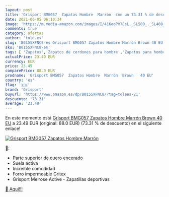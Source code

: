 ```yaml
---
layout: post
title: 'Grisport BMG057  Zapatos Hombre  Marrón  con un 73.31 % de descuento'
date: 2021-06-05 06:10:34
image: 'https://m.media-amazon.com/images/I/41KeoPV7EsL._SL500_._SL400_.jpg'
comments: true
category: ofertas
author: 'tole.es'
slug: 'B015SXFNC8-es Grisport BMG057 Zapatos Hombre Marrón Brown 40 EU'
sku: 'B015SXFNC8-es'
tags: [ 'Zapatos','Zapatos de cordones para hombre','Zapatos para hombre','Zapatos y complementos','grisport','zapatos', ]
actualPrice: 23.49 EUR
currency: EUR
price: 23.49
comparePrice: 88.0 EUR
prodname: 'Grisport BMG057  Zapatos Hombre  Marrón  Brown   40 EU'
country: 'es'
flag: '🇪🇸'
brand: 'Grisport'
buyurl: 'https://www.amazon.es/dp/B015SXFNC8/?tag=tolees-21'
descuento: '73.31'
average: '23.49'
---
```


En este momento está [Grisport BMG057  Zapatos Hombre  Marrón  Brown   40 EU](https://www.amazon.es/dp/B015SXFNC8/?tag=tolees-21) a 23.49 EUR (original: 88.0 EUR) (73.31 %  de descuento) en el siguiente enlace!

[![Grisport BMG057  Zapatos Hombre  Marrón ](https://m.media-amazon.com/images/I/41KeoPV7EsL._SL500_._SL400_.jpg)](https://www.amazon.es/dp/B015SXFNC8/?tag=tolees-21)

🔎:

- Parte superior de cuero encerado
- Suela activa
- Increíble comodidad
- Forro impermeable Gritex
- Grisport Melrose Active - Zapatillas deportivas

[🛒 Aquí!!!](https://www.amazon.es/dp/B015SXFNC8/?tag=tolees-21)
